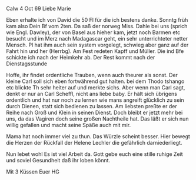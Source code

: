  Calw 4 Oct 69
Liebe Marie

Eben erhalte ich von David die 50 Fl für die ich bestens danke. 
Sonntg früh kam also Dein Bf vom 2ten. Da saß der norweg Miss. Dahle bei uns (sprich wie Engl. Dawley), der von Basel aus hieher kam, jetzt noch Barmen etc besucht und im Merz nach Madagascar geht, ein sehr unterrichteter netter Mensch. Pl hat ihm auch sein system vorgelegt, schwieg aber ganz auf der Fahrt hin und her (Herrbg). Am Fest redeten Kapff und Müller. Die ind Bfe schickte ich nach der Heimkehr ab. Der Rest kommt nach der Dienstagsstunde

Hoffe, ihr findet ordentliche Trauben, wenn auch theurer als sonst. Der kleine Carl soll sich eben fortwährend gut halten. bei dem Thodo tshango etc blickte Th sehr heiter auf und merkte sichs. Aber wenn man Carl sagt, denkt er nur an Carl Scheffl, nicht ans liebe baby. Er hält sich übrigens ordentlich und hat nur noch zu lernen wie mans angreift glücklich zu sein durch Dienen, statt sich bedienen zu lassen. Am liebsten preßte er der Reihe nach Groß und Klein in seinen Dienst. Doch bleibt er jetzt mehr bei uns, da das Vagiren doch seine großen Nachtheile hat. Das läßt er sich nun willig gefallen und macht seine Späße auch mit mir.

Mama hat noch immer viel zu thun. Das Würzle scheint besser. 
Hier bewegt die Herzen der Rückfall der Helene Lechler die gefährlich darniederliegt.

Nun lebet wohl Es ist viel Arbeit da. Gott gebe euch eine stille ruhige Zeit und soviel Gesundheit daß ihr loben könnt.

 Mit 3 Küssen
 Euer HG
